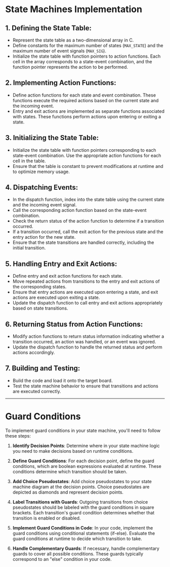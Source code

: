 ﻿# State Machines Implementation

## 1. Defining the State Table:
- Represent the state table as a two-dimensional array in C.
- Define constants for the maximum number of states (`MAX_STATE`) and the maximum number of event signals (`MAX_SIG`).
- Initialize the state table with function pointers to action functions. Each cell in the array corresponds to a state-event combination, and the function pointer represents the action to be performed.

## 2. Implementing Action Functions:
- Define action functions for each state and event combination. These functions execute the required actions based on the current state and the incoming event.
- Entry and exit actions are implemented as separate functions associated with states. These functions perform actions upon entering or exiting a state.

## 3. Initializing the State Table:
- Initialize the state table with function pointers corresponding to each state-event combination. Use the appropriate action functions for each cell in the table.
- Ensure that the table is constant to prevent modifications at runtime and to optimize memory usage.

## 4. Dispatching Events:
- In the dispatch function, index into the state table using the current state and the incoming event signal.
- Call the corresponding action function based on the state-event combination.
- Check the return status of the action function to determine if a transition occurred.
- If a transition occurred, call the exit action for the previous state and the entry action for the new state.
- Ensure that the state transitions are handled correctly, including the initial transition.

## 5. Handling Entry and Exit Actions:
- Define entry and exit action functions for each state.
- Move repeated actions from transitions to the entry and exit actions of the corresponding states.
- Ensure that entry actions are executed upon entering a state, and exit actions are executed upon exiting a state.
- Update the dispatch function to call entry and exit actions appropriately based on state transitions.

## 6. Returning Status from Action Functions:
- Modify action functions to return status information indicating whether a transition occurred, an action was handled, or an event was ignored.
- Update the dispatch function to handle the returned status and perform actions accordingly.

## 7. Building and Testing:
- Build the code and load it onto the target board.
- Test the state machine behavior to ensure that transitions and actions are executed correctly.

---

# Guard Conditions

To implement guard conditions in your state machine, you'll need to follow these steps:

1. **Identify Decision Points**: Determine where in your state machine logic you need to make decisions based on runtime conditions.

2. **Define Guard Conditions**: For each decision point, define the guard conditions, which are boolean expressions evaluated at runtime. These conditions determine which transition should be taken.

3. **Add Choice Pseudostates**: Add choice pseudostates to your state machine diagram at the decision points. Choice pseudostates are depicted as diamonds and represent decision points.

4. **Label Transitions with Guards**: Outgoing transitions from choice pseudostates should be labeled with the guard conditions in square brackets. Each transition's guard condition determines whether that transition is enabled or disabled.

5. **Implement Guard Conditions in Code**: In your code, implement the guard conditions using conditional statements (if-else). Evaluate the guard conditions at runtime to decide which transition to take.

6. **Handle Complementary Guards**: If necessary, handle complementary guards to cover all possible conditions. These guards typically correspond to an "else" condition in your code.
